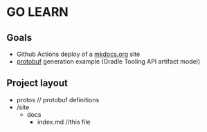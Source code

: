 # GO LEARN

## Goals

- Github Actions deploy of a [mkdocs.org](https://www.mkdocs.org) site
- [protobuf](https://github.com/golang/protobuf) generation example (Gradle Tooling API artifact model)

## Project layout

- protos // protobuf definitions
- /site
  - docs
    - index.md //this file

